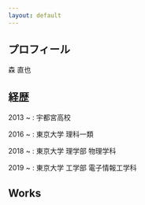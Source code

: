 ```yaml
---
layout: default
---
```

## プロフィール
森 直也

## 経歴

2013 ~ : 宇都宮高校

2016 ~ : 東京大学 理科一類

2018 ~ : 東京大学 理学部 物理学科

2019 ~ : 東京大学 工学部 電子情報工学科

## Works
